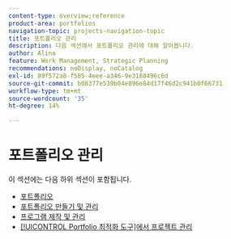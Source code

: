 ```yaml
---
content-type: overview;reference
product-area: portfolios
navigation-topic: projects-navigation-topic
title: 포트폴리오 관리
description: 다음 섹션에서 포트폴리오 관리에 대해 알아봅니다.
author: Alina
feature: Work Management, Strategic Planning
recommendations: noDisplay, noCatalog
exl-id: 89f572a8-f585-4eee-a346-9e3188496c6d
source-git-commit: b08377e539b04e896e84d17f46d2c941b0f66731
workflow-type: tm+mt
source-wordcount: '35'
ht-degree: 14%

---
```


# 포트폴리오 관리

이 섹션에는 다음 하위 섹션이 포함됩니다.

* [포트폴리오](../../manage-work/portfolios/portfolios-overview/portfolio-overview-1.md)
* [포트폴리오 만들기 및 관리](../../manage-work/portfolios/create-and-manage-portfolios/create-and-manage-portfolios.md)
* [프로그램 제작 및 관리](../../manage-work/portfolios/create-and-manage-programs/create-and-manage-programs.md)
* [[!UICONTROL Portfolio 최적화 도구]에서 프로젝트 관리](../../manage-work/portfolios/portfolio-optimizer/manage-projects-in-portfolio-optimizer.md)
